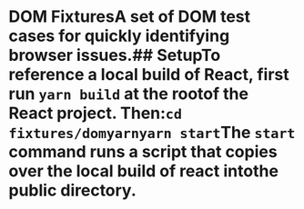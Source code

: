 # DOM FixturesA set of DOM test cases for quickly identifying browser issues.## SetupTo reference a local build of React, first run `yarn build` at the rootof the React project. Then:```cd fixtures/domyarnyarn start```The `start` command runs a script that copies over the local build of react intothe public directory.